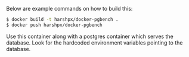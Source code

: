 
Below are example commands on how to build this:

```bash
$ docker build -t harshpx/docker-pgbench .
$ docker push harshpx/docker-pgbench
```

Use this container along with a postgres container which serves the database. Look for the hardcoded environment variables pointing to the database.

